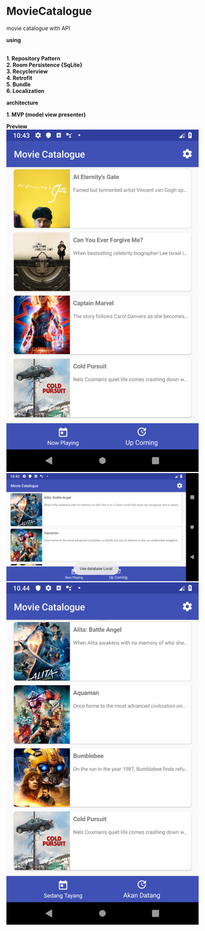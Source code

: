 # MovieCatalogue

movie catalogue with API

**__using__**</br></br>

**1. Repository Pattern**</br>
**2. Room Persistence {SqLite}**</br>
**3. Recyclerview**</br>
**4. Retrofit**</br>
**5. Bundle**</br>
**6. Localization**</br>


**architecture**</br>

**1. MVP (model view presenter)**


**__Preview__**
![alt text](https://github.com/aminfaruq/MovieCatalogue/blob/master/app/src/main/res/drawable/Screenshot_1550634200.png) ![alt text](https://github.com/aminfaruq/MovieCatalogue/blob/master/app/src/main/res/drawable/Screenshot_1550634222.png) ![alt text](https://github.com/aminfaruq/MovieCatalogue/blob/master/app/src/main/res/drawable/Screenshot_1550634267.png) 

